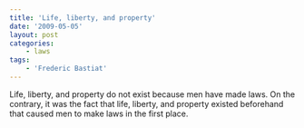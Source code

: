 ```yaml
---
title: 'Life, liberty, and property'
date: '2009-05-05'
layout: post
categories:
    - laws
tags:
    - 'Frederic Bastiat'
---
```


Life, liberty, and property do not exist because men have made laws. On the contrary, it was the fact that life, liberty, and property existed beforehand that caused men to make laws in the first place.